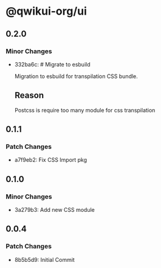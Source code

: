 # @qwikui-org/ui

## 0.2.0

### Minor Changes

- 332ba6c: # Migrate to esbuild

  Migration to esbuild for transpilation CSS bundle.

  ## Reason

  Postcss is require too many module for css transpilation

## 0.1.1

### Patch Changes

- a7f9eb2: Fix CSS Import pkg

## 0.1.0

### Minor Changes

- 3a279b3: Add new CSS module

## 0.0.4

### Patch Changes

- 8b5b5d9: Initial Commit
